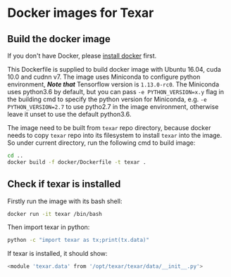 # Docker images for Texar

## Build the docker image

If you don't have Docker, please [install docker](https://docs.docker.com/engine/installation/) first.

This Dockerfile is supplied to build docker image with Ubuntu 16.04, cuda 10.0 and cudnn v7. The image uses Miniconda to configure python environment, ***Note that*** Tensorflow version is `1.13.0-rc0`. The Miniconda uses python3.6 by default, but you can pass `-e PYTHON_VERSION=x.y` flag in the building cmd to specify the python version for Miniconda, e.g. `-e PYTHON_VERSION=2.7` to use pytho2.7 in the image environment, otherwise leave it unset to use the default python3.6.

The image need to be built from `texar` repo directory, because docker needs to copy `texar` repo into its filesystem to install `texar` into the image. So under current directory, run the following cmd to build image:

```bash
cd ..
docker build -f docker/Dockerfile -t texar .
```

## Check if texar is installed

Firstly run the image with its bash shell:

```bash
docker run -it texar /bin/bash
```

Then import texar in python:

```bash
python -c "import texar as tx;print(tx.data)"
```

If texar is installed, it should show:

```bash
<module 'texar.data' from '/opt/texar/texar/data/__init__.py'>
```
